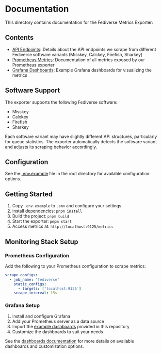 # Documentation

This directory contains documentation for the Fediverse Metrics Exporter:

## Contents

- [API Endpoints](endpoints.md): Details about the API endpoints we scrape from different Fediverse software variants (Misskey, Calckey, Firefish, Sharkey)
- [Prometheus Metrics](metrics.md): Documentation of all metrics exposed by our Prometheus exporter
- [Grafana Dashboards](dashboards/): Example Grafana dashboards for visualizing the metrics

## Software Support

The exporter supports the following Fediverse software:

- Misskey
- Calckey
- Firefish
- Sharkey

Each software variant may have slightly different API structures, particularly for queue statistics. The exporter automatically detects the software variant and adjusts its scraping behavior accordingly.

## Configuration

See the [.env.example](../.env.example) file in the root directory for available configuration options.

## Getting Started

1. Copy `.env.example` to `.env` and configure your settings
2. Install dependencies: `pnpm install`
3. Build the project: `pnpm build`
4. Start the exporter: `pnpm start`
5. Access metrics at: `http://localhost:9125/metrics`

## Monitoring Stack Setup

### Prometheus Configuration

Add the following to your Prometheus configuration to scrape metrics:

```yaml
scrape_configs:
  - job_name: 'fediverse'
    static_configs:
      - targets: ['localhost:9125']
    scrape_interval: 15s
```

### Grafana Setup

1. Install and configure Grafana
2. Add your Prometheus server as a data source
3. Import the [example dashboards](docs/dashboards/) provided in this repository
4. Customize the dashboards to suit your needs

See the [dashboards documentation](docs/dashboards/README.md) for more details on available dashboards and customization options.
